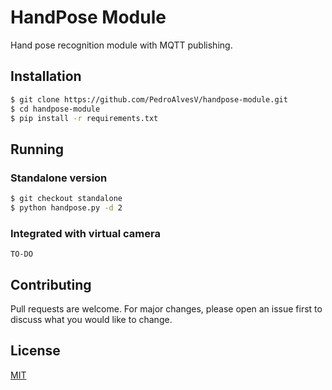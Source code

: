 # HandPose Module

Hand pose recognition module with MQTT publishing.

## Installation

```bash
$ git clone https://github.com/PedroAlvesV/handpose-module.git
$ cd handpose-module 
$ pip install -r requirements.txt
```

## Running

### Standalone version

```bash
$ git checkout standalone
$ python handpose.py -d 2
```

### Integrated with virtual camera

`TO-DO`

## Contributing

Pull requests are welcome. For major changes, please open an issue first
to discuss what you would like to change.

## License

[MIT](https://choosealicense.com/licenses/mit/)